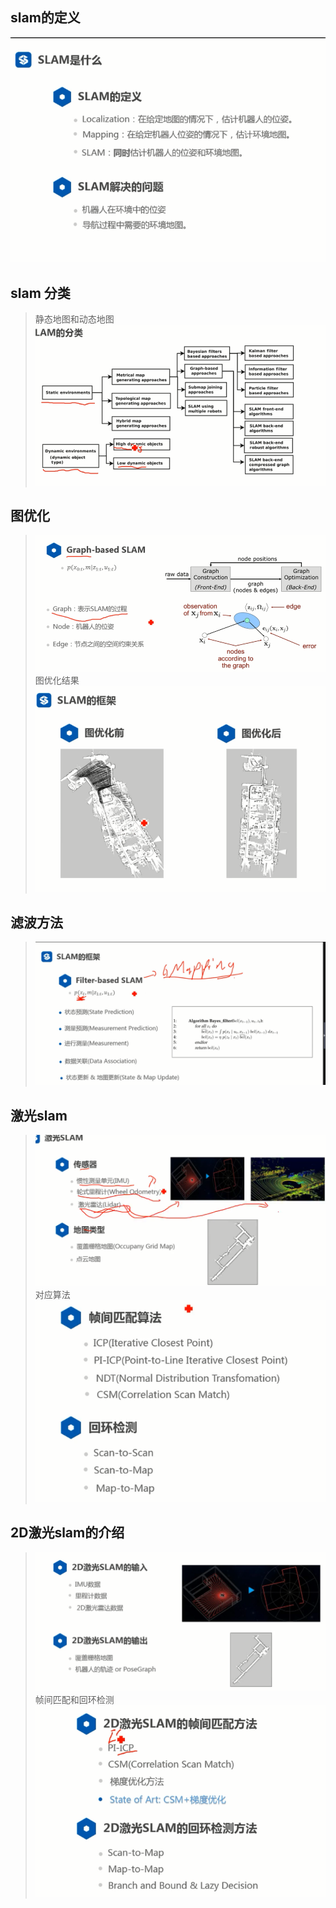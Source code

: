 ## slam的定义
![Alt text](image.png)
## slam 分类
>静态地图和动态地图
![Alt text](image-1.png)
## 图优化
>![Alt text](image-2.png)
> 图优化结果
> ![Alt text](image-3.png)
## 滤波方法
>![Alt text](image-4.png)
## 激光slam
> ![Alt text](image-5.png)
> 对应算法
> ![Alt text](image-6.png)

## 2D激光slam的介绍
>![Alt text](image-7.png)
> 帧间匹配和回环检测
> ![Alt text](image-8.png)